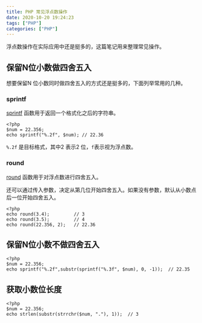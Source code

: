 ```yaml
---
title: PHP 常见浮点数操作
date: 2020-10-20 19:24:23
tags: ["PHP"]
categories: ["PHP"]
---
```


浮点数操作在实际应用中还是挺多的，这篇笔记用来整理常见操作。

<!-- more -->

## 保留N位小数做四舍五入
想要保留N 位小数同时做四舍五入的方式还是挺多的，下面列举常用的几种。

### sprintf
[sprintf](https://www.php.net/manual/zh/function.sprintf.php) 函数用于返回一个格式化之后的字符串。

```
<?php
$num = 22.356;
echo sprintf("%.2f", $num); // 22.36
```
`%.2f` 是目标格式，其中2 表示2 位，`f`表示视为浮点数。

### round
[round](https://www.php.net/manual/zh/function.round) 函数用于对浮点数进行四舍五入。

还可以通过传入参数，决定从第几位开始四舍五入。如果没有参数，默认从小数点后一位开始四舍五入。

```
<?php
echo round(3.4);         // 3
echo round(3.5);         // 4
echo round(22.356, 2);   // 22.36
```

## 保留N位小数不做四舍五入

```
<?php
$num = 22.356;
echo sprintf("%.2f",substr(sprintf("%.3f", $num), 0, -1));  // 22.35
```

## 获取小数位长度

```
<?php
$num = 22.356;
echo strlen(substr(strrchr($num, "."), 1));  // 3
```
